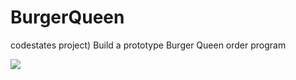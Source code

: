 # BurgerQueen
codestates project) Build a prototype Burger Queen order program


 <img src="https://img.shields.io/badge/JAVA-3178C6?style=flat&logo=JAVA&logoColor=white"/>
